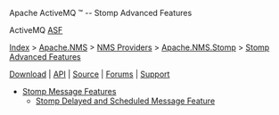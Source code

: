 Apache ActiveMQ ™ -- Stomp Advanced Features 

ActiveMQ [ASF](http://www.apache.org)

[Index](index.html) > [Apache.NMS](apachenms.html) > [NMS Providers](nms-providers.html) > [Apache.NMS.Stomp](apachenmsstomp.html) > [Stomp Advanced Features](stomp-advanced-features.html)

[Download](download.html) | [API](nms-api.html) | [Source](source.html) | [Forums](http://activemq.apache.org/discussion-forums.html) | [Support](http://activemq.apache.org/support.html)

*   [Stomp Message Features](stomp-message-features.html)
    *   [Stomp Delayed and Scheduled Message Feature](stomp-delayed-and-scheduled-message-feature.html)


